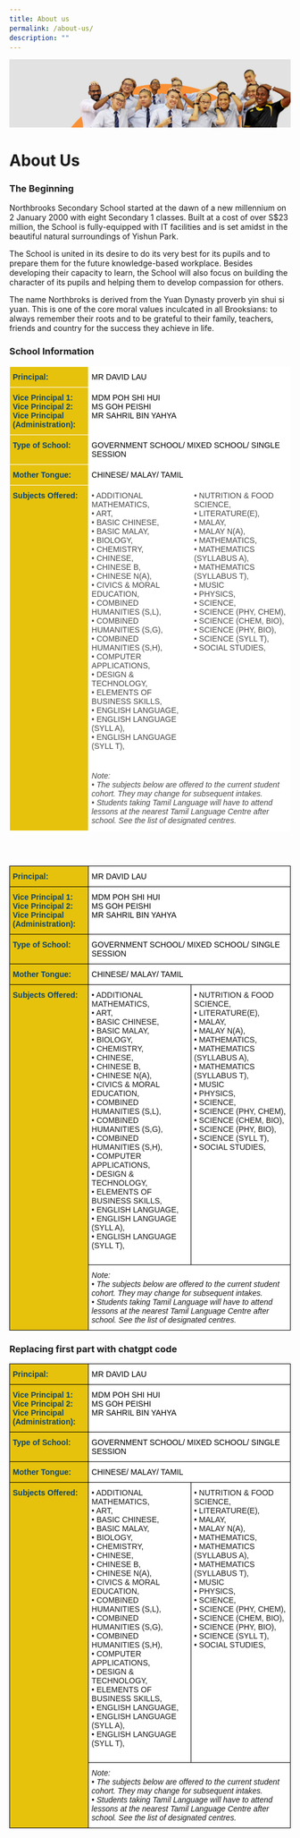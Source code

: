 ```yaml
---
title: About us
permalink: /about-us/
description: ""
---
```

![](/images/about_us.jpg)

About Us
========

### The Beginning

Northbrooks Secondary School started at the dawn of a new millennium on 2 January 2000 with eight Secondary 1 classes. Built at a cost of over S$23 million, the School is fully-equipped with IT facilities and is set amidst in the beautiful natural surroundings of Yishun Park.

The School is united in its desire to do its very best for its pupils and to prepare them for the future knowledge-based workplace. Besides developing their capacity to learn, the School will also focus on building the character of its pupils and helping them to develop compassion for others.

The name Northbroks is derived from the Yuan Dynasty proverb yin shui si yuan. This is one of the core moral values inculcated in all Brooksians: to always remember their roots and to be grateful to their family, teachers, friends and country for the success they achieve in life.

### School Information

<table style="border-collapse:collapse;border-spacing:0" class="tg"><thead><tr><th style="background-color:#E6C20C;border-color:#ffffff;border-style:solid;border-width:1px;color:#0F4468; !important;font-weight:bold;overflow:hidden;padding:10px 5px;text-align:left;vertical-align:top;word-break:normal"><span style="font-weight:inherit;font-style:inherit;color:#0F4468">Principal:</span></th><th style="background-color:#FFF;border-color:#ffffff;border-style:solid;border-width:1px;color:#323232;!important;;font-weight:normal;overflow:hidden;padding:10px 5px;text-align:left;vertical-align:top;word-break:normal" colspan="2"><span style="font-weight:inherit;font-style:inherit;color:#000;background-color:#FFF">MR DAVID LAU</span></th></tr></thead><tbody><tr><td style="background-color:#E6C20C;border-color:#ffffff;border-style:solid;border-width:1px;color:#0F4468; sans-serif !important;font-weight:bold;overflow:hidden;padding:10px 5px;text-align:left;vertical-align:top;word-break:normal"><span style="font-weight:bold;color:#0F4468;background-color:#E6C20C">Vice Principal 1:</span><br><span style="font-weight:bold;color:#0F4468;background-color:#E6C20C">Vice Principal 2:</span><br><span style="font-weight:bold;color:#0F4468;background-color:#E6C20C">Vice Principal (Administration):</span></td><td style="background-color:#FFF;border-color:#ffffff;border-style:solid;border-width:1px;color:#484848; !important;overflow:hidden;padding:10px 5px;text-align:left;vertical-align:top;word-break:normal" colspan="2"><span style="font-weight:400;font-style:inherit;color:#000">MDM POH SHI HUI</span><br><span style="font-weight:400;font-style:inherit;color:#000">MS GOH PEISHI</span><br><span style="font-weight:400;font-style:inherit;color:#000">MR SAHRIL BIN YAHYA</span></td></tr><tr><td style="background-color:#E6C20C;border-color:#ffffff;border-style:solid;border-width:1px;color:#0F4468; !important;font-weight:bold;overflow:hidden;padding:10px 5px;text-align:left;vertical-align:top;word-break:normal"><span style="font-weight:inherit;font-style:inherit;color:#0F4468">Type of School:</span></td><td style="background-color:#FFF;border-color:#ffffff;border-style:solid;border-width:1px;color:#484848; !important;overflow:hidden;padding:10px 5px;text-align:left;vertical-align:top;word-break:normal" colspan="2"><span style="font-weight:inherit;font-style:inherit;color:#000;background-color:#FFF">GOVERNMENT SCHOOL/ MIXED SCHOOL/ SINGLE SESSION</span></td></tr><tr><td style="background-color:#E6C20C;border-color:#ffffff;border-style:solid;border-width:1px;color:#0F4468; !important;font-weight:bold;overflow:hidden;padding:10px 5px;text-align:left;vertical-align:top;word-break:normal"><span style="font-weight:bold;color:#0F4468;background-color:#E6C20C">Mother Tongue:</span></td><td style="background-color:#FFF;border-color:#ffffff;border-style:solid;border-width:1px;color:#484848; !important;overflow:hidden;padding:10px 5px;text-align:left;vertical-align:top;word-break:normal" colspan="2"><span style="font-weight:inherit;font-style:inherit;color:#000;background-color:#FFF">CHINESE/ MALAY/ TAMIL</span></td></tr><tr><td style="background-color:#E6C20C;border-color:#ffffff;border-style:solid;border-width:1px;color:#0F4468; !important;font-weight:bold;overflow:hidden;padding:10px 5px;text-align:left;vertical-align:top;word-break:normal" rowspan="2"><span style="font-weight:inherit;font-style:inherit;color:#0F4468">Subjects Offered:</span><br><br></td><td style="background-color:#FFF;border-color:#ffffff;border-style:solid;border-width:1px;color:#484848; !important;overflow:hidden;padding:10px 5px;text-align:left;vertical-align:top;word-break:normal"><span style="background-color:#FFF">• ADDITIONAL MATHEMATICS,</span><br><span style="background-color:#FFF">• ART,</span><br><span style="background-color:#FFF">• BASIC CHINESE,</span><br><span style="background-color:#FFF">• BASIC MALAY,</span><br><span style="background-color:#FFF">• BIOLOGY,</span><br><span style="background-color:#FFF">• CHEMISTRY,</span><br><span style="background-color:#FFF">• CHINESE,</span><br><span style="background-color:#FFF">• CHINESE B,</span><br><span style="background-color:#FFF">• CHINESE N(A),</span><br><span style="background-color:#FFF">• CIVICS &amp; MORAL EDUCATION,</span><br><span style="background-color:#FFF">• COMBINED HUMANITIES (S,L),</span><br><span style="background-color:#FFF">• COMBINED HUMANITIES (S,G),</span><br><span style="background-color:#FFF">• COMBINED HUMANITIES (S,H),</span><br><span style="background-color:#FFF">• COMPUTER APPLICATIONS,</span><br><span style="background-color:#FFF">• DESIGN &amp; TECHNOLOGY,</span><br><span style="background-color:#FFF">• ELEMENTS OF BUSINESS SKILLS,</span><br><span style="background-color:#FFF">• ENGLISH LANGUAGE,</span><br><span style="background-color:#FFF">• ENGLISH LANGUAGE (SYLL A),</span><br><span style="background-color:#FFF">• ENGLISH LANGUAGE (SYLL T),</span><br><br></td><td style="background-color:#FFF;border-color:#ffffff;border-style:solid;border-width:1px;color:#484848;overflow:hidden;padding:10px 5px;text-align:left;vertical-align:top;word-break:normal"><span style="background-color:#FFF">• NUTRITION &amp; FOOD SCIENCE,</span><br><span style="background-color:#FFF">• LITERATURE(E),</span><br><span style="background-color:#FFF">• MALAY,</span><br><span style="background-color:#FFF">• MALAY N(A),</span><br><span style="background-color:#FFF">• MATHEMATICS,</span><br><span style="background-color:#FFF">• MATHEMATICS (SYLLABUS A),</span><br><span style="background-color:#FFF">• MATHEMATICS (SYLLABUS T),</span><br><span style="background-color:#FFF">• MUSIC</span><br><span style="background-color:#FFF">• PHYSICS,</span><br><span style="background-color:#FFF">• SCIENCE,</span><br><span style="background-color:#FFF">• SCIENCE (PHY, CHEM),</span><br><span style="background-color:#FFF">• SCIENCE (CHEM, BIO),</span><br><span style="background-color:#FFF">• SCIENCE (PHY, BIO),</span><br><span style="background-color:#FFF">• SCIENCE (SYLL T),</span><br><span style="background-color:#FFF">• SOCIAL STUDIES,</span><br><br><br></td></tr><tr><td style="background-color:#FFF;border-color:#ffffff;border-style:solid;border-width:1px;color:#484848; !important;font-style:italic;overflow:hidden;padding:10px 5px;text-align:left;vertical-align:top;word-break:normal" colspan="2"><span style="font-style:italic;background-color:#FFF">Note:</span><br><span style="font-style:italic;background-color:#FFF">• The subjects below are offered to the current student cohort. They may change for subsequent intakes.</span><br><span style="font-style:italic;background-color:#FFF">• Students taking Tamil Language will have to attend lessons at the nearest Tamil Language Centre after school. See the list of designated centres.</span></td></tr></tbody></table>
<br><br>
<style type="text/css">
.tg  {border-collapse:collapse;border-spacing:0;}
.tg td{border-color:black;border-style:solid;border-width:1px;font-family:Arial, sans-serif;
  overflow:hidden;padding:10px 5px;word-break:normal;}
.tg th{border-color:black;border-style:solid;border-width:1px;font-family:Arial, sans-serif;
  font-weight:normal;overflow:hidden;padding:10px 5px;word-break:normal;}
.tg .tg-nk84{background-color:#E6C20C;color:#0F4468;font-weight:bold;text-align:left;vertical-align:top}
.tg .tg-1547{background-color:#FFF;font-style:italic;text-align:left;vertical-align:top}
.tg .tg-zr06{background-color:#FFF;text-align:left;vertical-align:middle}
.tg .tg-04i4{background-color:#E6C20C;color:#0F4468;font-weight:bold;text-align:left;vertical-align:top}
.tg .tg-ktyi{background-color:#FFF;text-align:left;vertical-align:top}
</style>
<table class="tg">
<thead>
  <tr>
    <th class="tg-nk84"><span style="color:#0F4468">Principal:</span></th>
    <th class="tg-zr06" colspan="2"><span style="color:#000;background-color:#FFF">MR DAVID LAU</span></th>
  </tr>
</thead>
<tbody>
  <tr>
    <td class="tg-04i4">Vice Principal 1:<br>Vice Principal 2:<br>Vice Principal (Administration):</td>
    <td class="tg-ktyi" colspan="2"><span style="font-weight:400;color:#000">MDM POH SHI HUI</span><br><span style="font-weight:400;color:#000">MS GOH PEISHI</span><br><span style="font-weight:400;color:#000">MR SAHRIL BIN YAHYA</span></td>
  </tr>
  <tr>
    <td class="tg-nk84"><span style="color:#0F4468">Type of School:</span></td>
    <td class="tg-zr06" colspan="2"><span style="color:#000;background-color:#FFF">GOVERNMENT SCHOOL/ MIXED SCHOOL/ SINGLE SESSION</span></td>
  </tr>
  <tr>
    <td class="tg-nk84">Mother Tongue:</td>
    <td class="tg-zr06" colspan="2"><span style="color:#000;background-color:#FFF">CHINESE/ MALAY/ TAMIL</span></td>
  </tr>
  <tr>
    <td class="tg-nk84" rowspan="2"><span style="color:#0F4468">Subjects Offered:</span><br><span style="font-weight:500;color:#141D1C;background-color:#E6C20C">  </span><br><span style="font-weight:500;color:#141D1C;background-color:#E6C20C"> </span></td>
    <td class="tg-ktyi">• ADDITIONAL MATHEMATICS,<br>• ART,<br>• BASIC CHINESE,<br>• BASIC MALAY,<br>• BIOLOGY,<br>• CHEMISTRY,<br>• CHINESE,<br>• CHINESE B,<br>• CHINESE N(A),<br>• CIVICS &amp; MORAL EDUCATION,<br>• COMBINED HUMANITIES (S,L),<br>• COMBINED HUMANITIES (S,G),<br>• COMBINED HUMANITIES (S,H),<br>• COMPUTER APPLICATIONS,<br>• DESIGN &amp; TECHNOLOGY,<br>• ELEMENTS OF BUSINESS SKILLS,<br>• ENGLISH LANGUAGE,<br>• ENGLISH LANGUAGE (SYLL A),<br>• ENGLISH LANGUAGE (SYLL T),<br><span style="color:#000;background-color:#FFF">                             </span><br></td>
    <td class="tg-ktyi">• NUTRITION &amp; FOOD SCIENCE,<br>• LITERATURE(E),<br>• MALAY,<br>• MALAY N(A),<br>• MATHEMATICS,<br>• MATHEMATICS (SYLLABUS A),<br>• MATHEMATICS (SYLLABUS T),<br>• MUSIC<br>• PHYSICS,<br>• SCIENCE,<br>• SCIENCE (PHY, CHEM),<br>• SCIENCE (CHEM, BIO),<br>• SCIENCE (PHY, BIO),<br>• SCIENCE (SYLL T),<br>• SOCIAL STUDIES,<br><br><br></td>
  </tr>
  <tr>
    <td class="tg-1547" colspan="2">Note:<br>• The subjects below are offered to the current student cohort. They may change for subsequent intakes.<br>• Students taking Tamil Language will have to attend lessons at the nearest Tamil Language Centre after school. See the list of designated centres.</td>
  </tr>
</tbody>
</table>

### Replacing first part with chatgpt code

<style> .tg {border-collapse:collapse;border-spacing:0;} .tg td{border-color:black;border-style:solid;border-width:1px; overflow:hidden;padding:10px 5px;word-break:normal;} .tg th{border-color:black;border-style:solid;border-width:1px; font-weight:normal;overflow:hidden;padding:10px 5px;word-break:normal;} .tg .tg-baqh{text-align:center;vertical-align:top} .tg .tg-amwm{font-weight:bold;text-align:center;vertical-align:top} .tg .tg-0lax{text-align:left;vertical-align:top} </style><table class="tg">
<thead>
  <tr>
    <th class="tg-nk84"><span style="color:#0F4468">Principal:</span></th>
    <th class="tg-zr06" colspan="2"><span style="color:#000;background-color:#FFF">MR DAVID LAU</span></th>
  </tr>
</thead>
<tbody>
  <tr>
    <td class="tg-04i4">Vice Principal 1:<br>Vice Principal 2:<br>Vice Principal (Administration):</td>
    <td class="tg-ktyi" colspan="2"><span style="font-weight:400;color:#000">MDM POH SHI HUI</span><br><span style="font-weight:400;color:#000">MS GOH PEISHI</span><br><span style="font-weight:400;color:#000">MR SAHRIL BIN YAHYA</span></td>
  </tr>
  <tr>
    <td class="tg-nk84"><span style="color:#0F4468">Type of School:</span></td>
    <td class="tg-zr06" colspan="2"><span style="color:#000;background-color:#FFF">GOVERNMENT SCHOOL/ MIXED SCHOOL/ SINGLE SESSION</span></td>
  </tr>
  <tr>
    <td class="tg-nk84">Mother Tongue:</td>
    <td class="tg-zr06" colspan="2"><span style="color:#000;background-color:#FFF">CHINESE/ MALAY/ TAMIL</span></td>
  </tr>
  <tr>
    <td class="tg-nk84" rowspan="2"><span style="color:#0F4468">Subjects Offered:</span><br><span style="font-weight:500;color:#141D1C;background-color:#E6C20C">  </span><br><span style="font-weight:500;color:#141D1C;background-color:#E6C20C"> </span></td>
    <td class="tg-ktyi">• ADDITIONAL MATHEMATICS,<br>• ART,<br>• BASIC CHINESE,<br>• BASIC MALAY,<br>• BIOLOGY,<br>• CHEMISTRY,<br>• CHINESE,<br>• CHINESE B,<br>• CHINESE N(A),<br>• CIVICS &amp; MORAL EDUCATION,<br>• COMBINED HUMANITIES (S,L),<br>• COMBINED HUMANITIES (S,G),<br>• COMBINED HUMANITIES (S,H),<br>• COMPUTER APPLICATIONS,<br>• DESIGN &amp; TECHNOLOGY,<br>• ELEMENTS OF BUSINESS SKILLS,<br>• ENGLISH LANGUAGE,<br>• ENGLISH LANGUAGE (SYLL A),<br>• ENGLISH LANGUAGE (SYLL T),<br><span style="color:#000;background-color:#FFF">                             </span><br></td>
    <td class="tg-ktyi">• NUTRITION &amp; FOOD SCIENCE,<br>• LITERATURE(E),<br>• MALAY,<br>• MALAY N(A),<br>• MATHEMATICS,<br>• MATHEMATICS (SYLLABUS A),<br>• MATHEMATICS (SYLLABUS T),<br>• MUSIC<br>• PHYSICS,<br>• SCIENCE,<br>• SCIENCE (PHY, CHEM),<br>• SCIENCE (CHEM, BIO),<br>• SCIENCE (PHY, BIO),<br>• SCIENCE (SYLL T),<br>• SOCIAL STUDIES,<br><br><br></td>
  </tr>
  <tr>
    <td class="tg-1547" colspan="2">Note:<br>• The subjects below are offered to the current student cohort. They may change for subsequent intakes.<br>• Students taking Tamil Language will have to attend lessons at the nearest Tamil Language Centre after school. See the list of designated centres.</td>
  </tr>
</tbody>
</table>